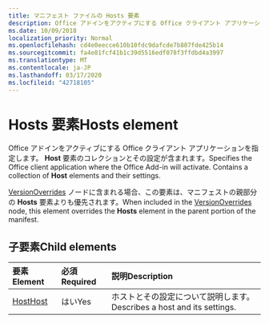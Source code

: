 ```yaml
---
title: マニフェスト ファイルの Hosts 要素
description: Office アドインをアクティブにする Office クライアント アプリケーションを指定します。
ms.date: 10/09/2018
localization_priority: Normal
ms.openlocfilehash: cd4e0eecce610b10fdc9dafcde7b807fde425b14
ms.sourcegitcommit: fa4e81fcf41b1c39d5516edf078f3ffdbd4a3997
ms.translationtype: MT
ms.contentlocale: ja-JP
ms.lasthandoff: 03/17/2020
ms.locfileid: "42718105"
---
```

# <a name="hosts-element"></a><span data-ttu-id="54716-103">Hosts 要素</span><span class="sxs-lookup"><span data-stu-id="54716-103">Hosts element</span></span>

<span data-ttu-id="54716-p101">Office アドインをアクティブにする Office クライアント アプリケーションを指定します。 **Host** 要素のコレクションとその設定が含まれます。</span><span class="sxs-lookup"><span data-stu-id="54716-p101">Specifies the Office client application where the Office Add-in will activate. Contains a collection of **Host** elements and their settings.</span></span> 

<span data-ttu-id="54716-106">[VersionOverrides](versionoverrides.md) ノードに含まれる場合、この要素は、マニフェストの親部分の **Hosts** 要素よりも優先されます。</span><span class="sxs-lookup"><span data-stu-id="54716-106">When included in the [VersionOverrides](versionoverrides.md) node, this element overrides the **Hosts** element in the parent portion of the manifest.</span></span> 

## <a name="child-elements"></a><span data-ttu-id="54716-107">子要素</span><span class="sxs-lookup"><span data-stu-id="54716-107">Child elements</span></span>

|  <span data-ttu-id="54716-108">要素</span><span class="sxs-lookup"><span data-stu-id="54716-108">Element</span></span> |  <span data-ttu-id="54716-109">必須</span><span class="sxs-lookup"><span data-stu-id="54716-109">Required</span></span>  |  <span data-ttu-id="54716-110">説明</span><span class="sxs-lookup"><span data-stu-id="54716-110">Description</span></span>  |
|:-----|:-----|:-----|
|  [<span data-ttu-id="54716-111">Host</span><span class="sxs-lookup"><span data-stu-id="54716-111">Host</span></span>](host.md)    |  <span data-ttu-id="54716-112">はい</span><span class="sxs-lookup"><span data-stu-id="54716-112">Yes</span></span>   |  <span data-ttu-id="54716-113">ホストとその設定について説明します。</span><span class="sxs-lookup"><span data-stu-id="54716-113">Describes a host and its settings.</span></span> |
